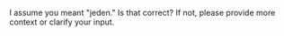 I assume you meant "jeden." Is that correct? If not, please provide more context or clarify your input.